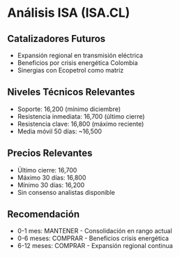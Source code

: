# Análisis ISA (ISA.CL)

## Catalizadores Futuros

- Expansión regional en transmisión eléctrica
- Beneficios por crisis energética Colombia
- Sinergias con Ecopetrol como matriz

## Niveles Técnicos Relevantes

- Soporte: 16,200 (mínimo diciembre)
- Resistencia inmediata: 16,700 (último cierre)
- Resistencia clave: 16,800 (máximo reciente)
- Media móvil 50 días: ~16,500

## Precios Relevantes

- Último cierre: 16,700
- Máximo 30 días: 16,800
- Mínimo 30 días: 16,200
- Sin consenso analistas disponible

## Recomendación

- 0-1 mes: MANTENER - Consolidación en rango actual
- 0-6 meses: COMPRAR - Beneficios crisis energética
- 6-12 meses: COMPRAR - Expansión regional continua
